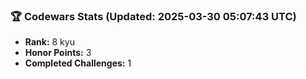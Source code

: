 ### 🏆 Codewars Stats (Updated: 2025-03-30 05:07:43 UTC)

- **Rank:** 8 kyu
- **Honor Points:** 3
- **Completed Challenges:** 1
